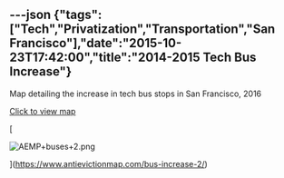 ---json
{"tags":["Tech","Privatization","Transportation","San Francisco"],"date":"2015-10-23T17:42:00","title":"2014-2015 Tech Bus Increase"}
---

Map detailing the increase in tech bus stops in San Francisco, 2016

[Click to view map](https://www.antievictionmap.com/bus-increase-2/)

[

![AEMP+buses+2.png](/assets/uploads/AEMP%2Bbuses%2B2.png)

](https://www.antievictionmap.com/bus-increase-2/)